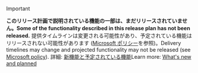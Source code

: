> [!IMPORTANT]
> <span data-ttu-id="f33d7-101">**このリリース計画で説明されている機能の一部は、まだリリースされていません。**</span><span class="sxs-lookup"><span data-stu-id="f33d7-101">**Some of the functionality described in this release plan has not been released.**</span></span> <span data-ttu-id="f33d7-102">提供タイムラインは変更される可能性があり、予定されている機能はリリースされない可能性があります ([Microsoft ポリシー](https://go.microsoft.com/fwlink/p/?linkid=2007332)を参照)。</span><span class="sxs-lookup"><span data-stu-id="f33d7-102">Delivery timelines may change and projected functionality may not be released (see [Microsoft policy](https://go.microsoft.com/fwlink/p/?linkid=2007332)).</span></span> <span data-ttu-id="f33d7-103">詳細: [新機能と予定されている機能](/dynamics365-release-plan/2020wave1/industry-accelerators/nonprofit/planned-features)</span><span class="sxs-lookup"><span data-stu-id="f33d7-103">Learn more: [What's new and planned](/dynamics365-release-plan/2020wave1/industry-accelerators/nonprofit/planned-features)</span></span> 
